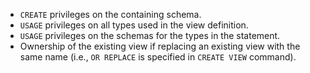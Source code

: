 - `CREATE` privileges on the containing schema.
- `USAGE` privileges on all types used in the view definition.
- `USAGE` privileges on the schemas for the types in the statement.
- Ownership of the existing view if replacing an existing
  view with the same name (i.e., `OR REPLACE` is specified in `CREATE VIEW` command).
